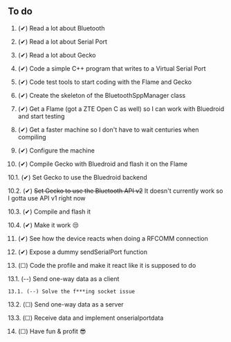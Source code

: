 To do
----

1. (✔) Read a lot about Bluetooth

2. (✔) Read a lot about Serial Port

3. (✔) Read a lot about Gecko

4. (✔) Code a simple C++ program that writes to a Virtual Serial Port

5. (✔) Code test tools to start coding with the Flame and Gecko

6. (✔) Create the skeleton of the BluetoothSppManager class

7. (✔) Get a Flame (got a ZTE Open C as well) so I can work with Bluedroid and start testing

8. (✔) Get a faster machine so I don't have to wait centuries when compiling

9. (✔) Configure the machine

10. (✔) Compile Gecko with Bluedroid and flash it on the Flame

  10.1. (✔) Set Gecko to use the Bluedroid backend

  10.2. (✔) ~~Set Gecko to use the Bluetooth API v2~~ It doesn't currently work so I gotta use API v1 right now

  10.3. (✔) Compile and flash it

  10.4. (✔) Make it work :unamused:

11. (✔) See how the device reacts when doing a RFCOMM connection

12. (✔) Expose a dummy sendSerialPort function

13. (☐) Code the profile and make it react like it is supposed to do

  13.1. (--) Send one-way data as a client
  
    13.1. (--) Solve the f***ing socket issue
  
  13.2. (☐) Send one-way data as a server
  
  13.3. (☐) Receive data and implement onserialportdata

14. (☐) Have fun & profit :sunglasses: 
